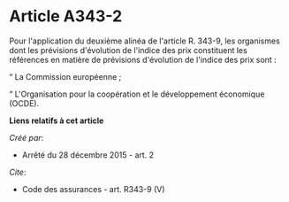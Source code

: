# Article A343-2

Pour l'application du deuxième alinéa de l'article R. 343-9, les organismes dont les prévisions d'évolution de l'indice des
prix constituent les références en matière de prévisions d'évolution de l'indice des prix sont : 

“ La Commission européenne ; 

“ L'Organisation pour la coopération et le développement économique (OCDE).

**Liens relatifs à cet article**

_Créé par_:

  - Arrêté du 28 décembre 2015 - art. 2

_Cite_:

  - Code des assurances - art. R343-9 (V)
